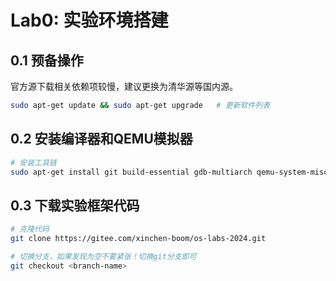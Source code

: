# Lab0: 实验环境搭建

## 0.1 预备操作

官方源下载相关依赖项较慢，建议更换为清华源等国内源。
```bash
sudo apt-get update && sudo apt-get upgrade   # 更新软件列表
```

## 0.2 安装编译器和QEMU模拟器

```bash
# 安装工具链
sudo apt-get install git build-essential gdb-multiarch qemu-system-misc gcc-riscv64-linux-gnu binutils-riscv64-linux-gnu
```

## 0.3 下载实验框架代码

```bash
# 克隆代码
git clone https://gitee.com/xinchen-boom/os-labs-2024.git

# 切换分支，如果发现为空不要紧张！切换git分支即可
git checkout <branch-name>
```